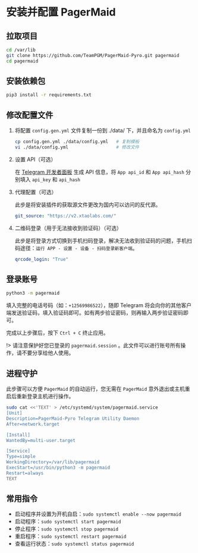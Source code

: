 # 安装并配置 PagerMaid

## 拉取项目

```bash
cd /var/lib
git clone https://github.com/TeamPGM/PagerMaid-Pyro.git pagermaid
cd pagermaid
```

## 安装依赖包

```bash
pip3 install -r requirements.txt
```

## 修改配置文件

1. 将配置 `config.gen.yml` 文件复制一份到 ./data/ 下，并且命名为 `config.yml`

    ```bash
    cp config.gen.yml ./data/config.yml   # 复制模板
    vi ./data/config.yml                  # 修改文件
    ```

2. 设置 API（可选）

    在 [Telegram 开发者面板](https://my.telegram.org/) 生成 API 信息，将 `App api_id` 和 `App api_hash` 分别填入 `api_key` 和 `api_hash`

3. 代理配置（可选）

    此步是将安装插件的获取源文件更改为国内可以访问的反代源。

    ```yaml
    git_source: "https://v2.xtaolabs.com/"
    ```

4. 二维码登录（用于无法接收到验证码）（可选）

    此步是将登录方式切换到手机扫码登录，解决无法收到验证码的问题，手机扫码途径：`运行 APP - 设置 - 设备 - 扫码登录新客户端`。

    ```yaml
    qrcode_login: "True"
    ```

## 登录账号

```bash
python3 -m pagermaid
```

填入完整的电话号码（如：`+12569986522`），随即 Telegram 将会向你的其他客户端发送验证码，填入验证码即可。如有两步验证密码，则再输入两步验证密码即可。

完成以上步骤后，按下 `Ctrl + C` 终止应用。

!> 请注意保护好您已登录的 `pagermaid.session` 。此文件可以进行账号所有操作，请不要分享给他人使用。

## 进程守护

此步骤可以方便 `PagerMaid` 的自动运行，您无需在 `PagerMaid` 意外退出或主机重启后重新登录主机进行操作。

```bash
sudo cat <<'TEXT' > /etc/systemd/system/pagermaid.service
[Unit]
Description=PagerMaid-Pyro Telegram Utility Daemon
After=network.target

[Install]
WantedBy=multi-user.target

[Service]
Type=simple
WorkingDirectory=/var/lib/pagermaid
ExecStart=/usr/bin/python3 -m pagermaid
Restart=always
TEXT
```

## 常用指令

- 启动程序并设置为开机自启：`sudo systemctl enable --now pagermaid`
- 启动程序：`sudo systemctl start pagermaid`
- 停止程序：`sudo systemctl stop pagermaid`
- 重启程序：`sudo systemctl restart pagermaid`
- 查看运行状态：`sudo systemctl status pagermaid`
